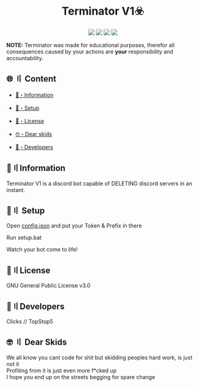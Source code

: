 <h1 align="center">
  Terminator V1☣️
</h1>

<p align="center">
  <img src="https://img.shields.io/badge/discord.py-V2.0-brightgreen">
  <img src="https://img.shields.io/github/last-commit/TopStop5/Terminator?style=flat-square">
  <img src="https://img.shields.io/github/forks/TopStop5/Terminator?color=%02B039&label=Forks&style=flat-square">
  <img src="https://img.shields.io/github/stars/TopStop5/Terminator?color=%02B039&label=Stars&style=flat-square">
</p>

**NOTE:**
 Terminator was made for educational purposes, therefor all consequences caused by your actions are **your** responsibility and accountability.
## <a id="content"></a>🌐 〢 Content
- [🌟・Information](#info)
* [📁・Setup](#setup)
- [💎・License](#setup)
* [🤓・Dear skids](#skids)
- [📝・Developers](#devs)

## <a id="info"></a>🌟〢Information
Terminator V1 is a discord bot capable of DELETING discord servers in an instant.



## <a id="setup"></a>📁〢 Setup
Open [config.json](https://github.com/TopStop5/Terminator/blob/main/config.json) and put your Token & Prefix in there

Run setup.bat

Watch your bot come to life!

## <a id="license"></a>💎〢License
GNU General Public License v3.0

## <a id="devs"></a>📝〢Developers
Clicks // TopStop5

## <a id="skids"></a>🤓 〢 Dear Skids

We all know you cant code for shit but skidding peoples hard work, is just not it \
Profiting from it is just even more f\*cked up \
I hope you end up on the streets begging for spare change

